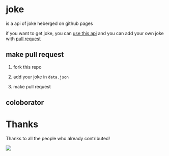 # joke

is a api of joke heberged on github pages

if you want to get joke, you can [use this api](https://tot0p.github.io/joke/) and you can add your own joke with [pull request](https://github.com/tot0p/joke/pulls)

## make pull request

1. fork this repo

2. add your joke in `data.json`

3. make pull request


## coloborator

# Thanks

Thanks to all the people who already contributed!

[![](https://contributors-img.web.app/image?repo=tot0p/joke)](https://github.com/tot0p/joke/graphs/contributors)
